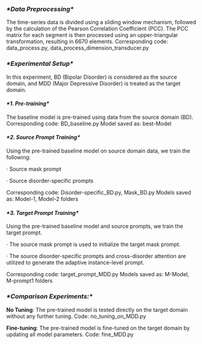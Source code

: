 ### ***\*Data Preprocessing\****

The time-series data is divided using a sliding window mechanism, followed by the calculation of the Pearson Correlation Coefficient (PCC). The PCC matrix for each segment is then processed using an upper-triangular transformation, resulting in 6670 elements.
Corresponding code: data_process.py, data_process_dimension_transducer.py

### ***\*Experimental Setup\****

In this experiment, BD (Bipolar Disorder) is considered as the source domain, and MDD (Major Depressive Disorder) is treated as the target domain.

#### ***\*1. Pre-training\****

The baseline model is pre-trained using data from the source domain (BD).
Corresponding code: BD_baseline.py
Model saved as: best-Model

#### ***\*2. Source Prompt Training\****

Using the pre-trained baseline model on source domain data, we train the following:

· Source mask prompt

· Source disorder-specific prompts

Corresponding code: Disorder-specific_BD.py, Mask_BD.py
Models saved as: Model-1, Model-2 folders

#### ***\*3. Target Prompt Training\****

Using the pre-trained baseline model and source prompts, we train the target prompt.

· The source mask prompt is used to initialize the target mask prompt.

· The source disorder-specific prompts and cross-disorder attention are utilized to generate the adaptive instance-level prompt.

Corresponding code: target_prompt_MDD.py
Models saved as: M-Model, M-prompt1 folders

### ***\*Comparison Experiments:\****

**No Tuning**: The pre-trained model is tested directly on the target domain without any further tuning.
Code: no_tuning_on_MDD.py

**Fine-tuning**: The pre-trained model is fine-tuned on the target domain by updating all model parameters.
Code: fine_MDD.py

 